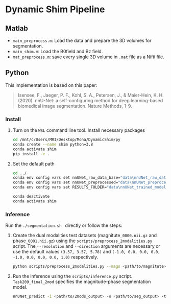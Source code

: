 # Dynamic Shim Pipeline

## Matlab
+ `main_preprocess.m`: Load the data and prepare the 3D volumes for segmentation.
+ `main_shim.m`: Load the B0field and Bz field.
+ `mat_preprocess.m`: save every single 3D volume in `.mat` file as a Nifti file.


## Python
This implementation is based on this paper:
> Isensee, F., Jaeger, P. F., Kohl, S. A., Petersen, J., & Maier-Hein, K. H. (2020). nnU-Net: a self-configuring method for deep learning-based biomedical image segmentation. Nature Methods, 1-9.

### Install
1. Turn on the `WSL` command line tool. Install necessary packages
    ```bash
    cd /mnt/c/Users/MRI/Desktop/Mona/DynamicShim/py
    conda create --name shim python=3.8
    conda activate shim
    pip install -e .
    ```
2. Set the default path
    ```bash
    cd ../
    conda env config vars set nnUNet_raw_data_base="data\nnUNet_raw_data_base"
    conda env config vars set nnUNet_preprocessed="data\nnUNet_preprocessed"
    conda env config vars set RESULTS_FOLDER="data\nnUNet_trained_models"

    conda deactivate
    conda activate shim
    ```
    

### Inference
Run the `./segmentation.sh ` directly or follow the steps:
1. Create the dual modalities test datasets (magnitute`_0000.nii.gz` and phase`_0001.nii.gz`) using the `scripts/preprocess_2modalities.py` script. The `--resolution` and `--direction` arguments are necessary or use the default values `(3.57, 3.57, 5.78)` and `(-1.0, 0.0, 0.0, 0.0, -1.0, 0.0, 0.0, 0.0, 1.0)` respectively.
    ```bash
    python scripts/preprocess_2modalities.py --mags <path/to/magnitute> --phases <path/to/phase> --masks <path/to/mask> --out <path/to/2mods_output> --resolution res --direction dir
    ```
2. Run the inference using the `scripts/inference.py` script. `Task209_final_2mod` specifies the magnitude-phase segmentation model.
    ```bash
    nnUNet_predict -i <path/to/2mods_output> -o <path/to/seg_output> -tr nnUNetTrainerV2 -ctr nnUNetTrainerV2CascadeFullRes -m 3d_fullres -p nnUNetPlansv2.1 -t Task209_final_2mod
    ```